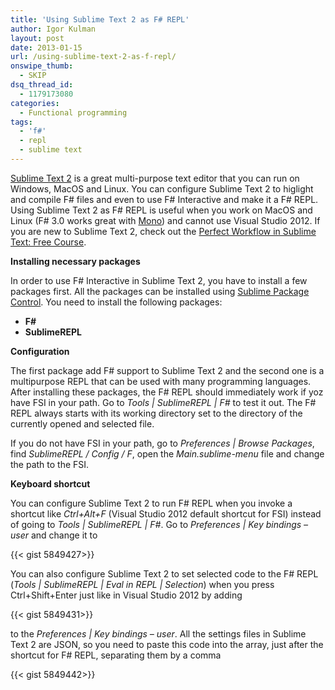 ```yaml
---
title: 'Using Sublime Text 2 as F# REPL'
author: Igor Kulman
layout: post
date: 2013-01-15
url: /using-sublime-text-2-as-f-repl/
onswipe_thumb:
  - SKIP
dsq_thread_id:
  - 1179173080
categories:
  - Functional programming
tags:
  - 'f#'
  - repl
  - sublime text
---
```

[Sublime Text 2][1] is a great multi-purpose text editor that you can run on Windows, MacOS and Linux. You can configure Sublime Text 2 to higlight and compile F# files and even to use F# Interactive and make it a F# REPL. Using Sublime Text 2 as F# REPL is useful when you work on MacOS and Linux (F# 3.0 works great with [Mono][2]) and cannot use Visual Studio 2012. If you are new to Sublime Text 2, check out the [Perfect Workflow in Sublime Text: Free Course][3].

**Installing necessary packages**

In order to use F# Interactive in Sublime Text 2, you have to install a few packages first. All the packages can be installed using [Sublime Package Control][4]. You need to install the following packages:

  * **F#**
  * **SublimeREPL**

**Configuration**

The first package add F# support to Sublime Text 2 and the second one is a multipurpose REPL that can be used with many programming languages. After installing these packages, the F# REPL should immediately work if yoz have FSI in your path. Go to _Tools | SublimeREPL | F#_ to test it out. The F# REPL always starts with its working directory set to the directory of the currently opened and selected file.

If you do not have FSI in your path, go to _Preferences | Browse Packages_, find _SublimeREPL / Config / F_, open the _Main.sublime-menu_ file and change the path to the FSI. 

**Keyboard shortcut**

You can configure Sublime Text 2 to run F# REPL when you invoke a shortcut like _Ctrl+Alt+F_ (Visual Studio 2012 default shortcut for FSI) instead of going to _Tools | SublimeREPL | F#_. Go to _Preferences | Key bindings &#8211; user_ and change it to

{{< gist 5849427>}}

You can also configure Sublime Text 2 to set selected code to the F# REPL (_Tools | SublimeREPL | Eval in REPL | Selection_) when you press Ctrl+Shift+Enter just like in Visual Studio 2012 by adding 

{{< gist 5849431>}}

to the _Preferences | Key bindings &#8211; user_. All the settings files in Sublime Text 2 are JSON, so you need to paste this code into the array, just after the shortcut for F# REPL, separating them by a comma

{{< gist 5849442>}}

 [1]: http://www.sublimetext.com/
 [2]: http://www.mono-project.com/Main_Page
 [3]: http://net.tutsplus.com/articles/news/perfect-workflow-in-sublime-text-free-course/
 [4]: http://wbond.net/sublime_packages/package_control